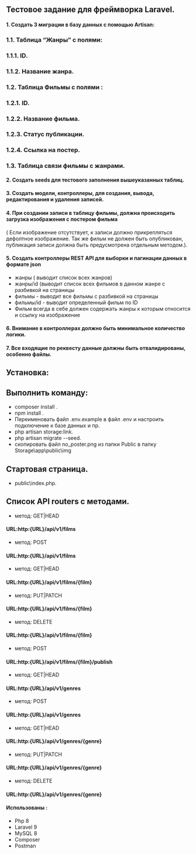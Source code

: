 ##  Тестовое задание для фреймворка Laravel.

####  1.	Создать 3 миграции в базу данных с помощью Artisan:
###  1.1.	Таблица “Жанры” с полями:
###  1.1.1.	ID.
###  1.1.2.	Название жанра.
###  1.2.	Таблица Фильмы с полями :
###  1.2.1.	ID.
###  1.2.2.	Название фильма.
###  1.2.3.	Статус публикации. 
###  1.2.4.	Ссылка на постер.
###  1.3.	Таблица связи фильмы с жанрами.
####  2.	Создать seeds для тестового заполнения вышеуказанных таблиц.
####  3.	Создать модели, контроллеры, для создания, вывода, редактирования и удаления записей.
####  4.	При создании записи в таблицу фильмы, должна происходить загрузка изображения с постером фильма 
( Если изображение отсутствует, к записи должно прикрепляться дефолтное изображение.
Так же фильм не должен быть опубликован, публикация записи должна быть предусмотрена отдельным методом.).
#### 5.	Создать контроллеры REST API для выборки и пагинации данных в формате json
-	жанры ( выводит список всех жанров)
-	жанры/id (выводит список всех фильмов в данном жанре с разбивкой на страницы
-	фильмы - выводит все фильмы с разбивкой на страницы
-	фильмы/id - выводит определенный фильм по ID
-   Фильм всегда в себе должен содержать жанры к которым относится и ссылку на изображение

#### 6.  Внимание в контроллерах должно быть минимальное количество логики. 
####  7. Все входящие по реквесту данные должны быть отвалидированы, особенно файлы.


## Установка:
## Выполнить команду:
- composer install .
- npm install .
- Переименовать файл .env.example в файл .env и настроить подключение к базе данных и пр.
- php artisan storage:link.
- php artisan migrate --seed.
- скопировать файл no_poster.png из папки Public в папку Storage\app\public\img

## Стартовая страница.
- public\index.php.
## Список API routers с методами.
* метод: GET|HEAD        
#### URL:http:{URL}/api/v1/films
* метод: POST            
#### URL:http:{URL}/api/v1/films
* метод: GET|HEAD        
#### URL:http:{URL}/api/v1/films/{film}
* метод: PUT|PATCH       
#### URL:http:{URL}/api/v1/films/{film}
* метод: DELETE          
#### URL:http:{URL}/api/v1/films/{film}
* метод: POST            
####  URL:http:{URL}/api/v1/films/{film}/publish
* метод: GET|HEAD        
#### URL:http:{URL}/api/v1/genres
* метод: POST            
#### URL:http:{URL}/api/v1/genres
* метод: GET|HEAD        
#### URL:http:{URL}/api/v1/genres/{genre}
* метод: PUT|PATCH       
#### URL:http:{URL}/api/v1/genres/{genre}
* метод: DELETE         
#### URL:http:{URL}/api/v1/genres/{genre} 

#### Использованы :
- Php 8
- Laravel 9
- MySQL 8
- Composer
- Postman

